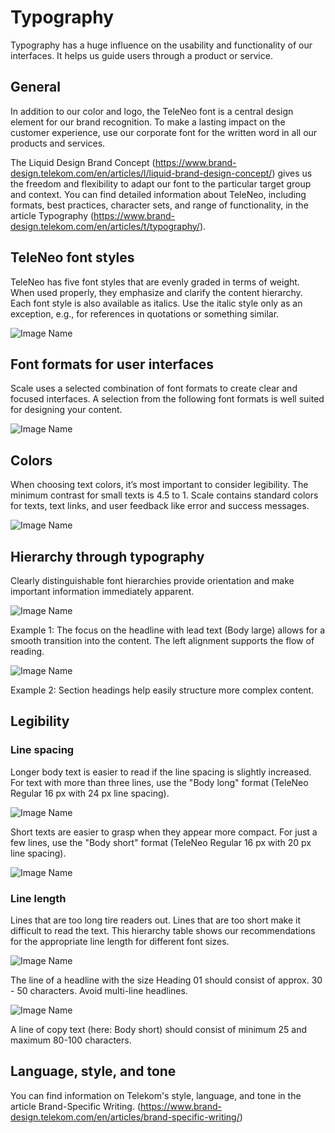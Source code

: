# Typography

Typography has a huge influence on the usability and functionality of our interfaces. It helps us guide users through a product or service.

## General

In addition to our color and logo, the TeleNeo font is a central design element for our brand recognition. To make a lasting impact on the customer experience, use our corporate font for the written word in all our products and services.

The Liquid Design Brand Concept (https://www.brand-design.telekom.com/en/articles/l/liquid-brand-design-concept/) gives us the freedom and flexibility to adapt our font to the particular target group and context. You can find detailed information about TeleNeo, including formats, best practices, character sets, and range of functionality, in the article Typography (https://www.brand-design.telekom.com/en/articles/t/typography/).

## TeleNeo font styles

TeleNeo has five font styles that are evenly graded in terms of weight. When used properly, they emphasize and clarify the content hierarchy. Each font style is also available as italics. Use the italic style only as an exception, e.g., for references in quotations or something similar.

![Image Name](assets/2_guidelines/3_typography/schriftschnitte.png)

## Font formats for user interfaces

Scale uses a selected combination of font formats to create clear and focused interfaces. A selection from the following font formats is well suited for designing your content.

![Image Name](assets/2_guidelines/3_typography/Formate.png)

## Colors

When choosing text colors, it’s most important to consider legibility. The minimum contrast for small texts is 4.5 to 1.
Scale contains standard colors for texts, text links, and user feedback like error and success messages.

![Image Name](assets/2_guidelines/3_typography/farben_helle_hintergruende.png)

## Hierarchy through typography

Clearly distinguishable font hierarchies provide orientation and make important information immediately apparent.

![Image Name](assets/2_guidelines/3_typography/hierarchie01.png)

Example 1: The focus on the headline with lead text (Body large) allows for a smooth transition into the content. The left alignment supports the flow of reading.

![Image Name](assets/2_guidelines/3_typography/hierarchie02.png)

Example 2: Section headings help easily structure more complex content.

## Legibility

### Line spacing

Longer body text is easier to read if the line spacing is slightly increased. For text with more than three lines, use the "Body long" format (TeleNeo Regular 16 px with 24 px line spacing).

![Image Name](assets/2_guidelines/3_typography/lesbarkeit01.png)

Short texts are easier to grasp when they appear more compact.
For just a few lines, use the "Body short" format (TeleNeo Regular 16 px with 20 px line spacing).

![Image Name](assets/2_guidelines/3_typography/lesbarkeit02.png)

### Line length

Lines that are too long tire readers out. Lines that are too short make it difficult to read the text.
This hierarchy table shows our recommendations for the appropriate line length for different font sizes.

![Image Name](assets/2_guidelines/3_typography/zeilenlaengen01.png)

The line of a headline with the size Heading 01 should consist of approx. 30 - 50 characters. Avoid multi-line headlines.

![Image Name](assets/2_guidelines/3_typography/zeilenlaengen02.png)

A line of copy text (here: Body short) should consist of minimum 25 and maximum 80-100 characters.

## Language, style, and tone

You can find information on Telekom's style, language, and tone in the article Brand-Specific Writing.
(https://www.brand-design.telekom.com/en/articles/brand-specific-writing/)